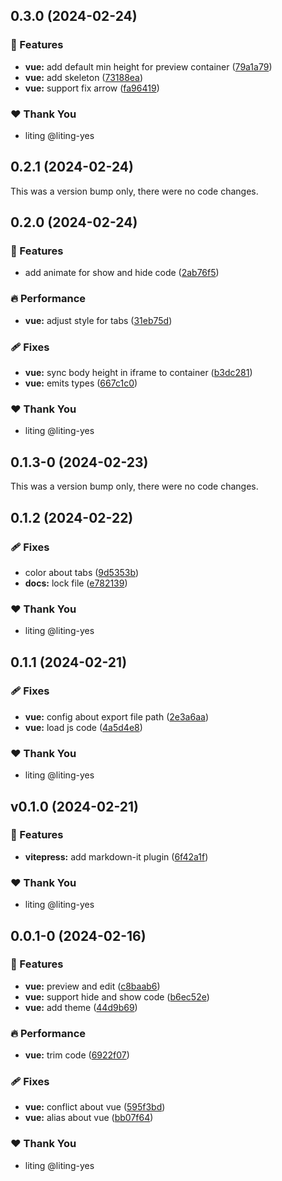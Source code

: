 ## 0.3.0 (2024-02-24)

### 🚀 Features

- **vue:** add default min height for preview container ([79a1a79](https://github.com/liting-yes/sandboxrun/commit/79a1a79))
- **vue:** add skeleton ([73188ea](https://github.com/liting-yes/sandboxrun/commit/73188ea))
- **vue:** support fix arrow ([fa96419](https://github.com/liting-yes/sandboxrun/commit/fa96419))

### ❤️ Thank You

- liting @liting-yes

## 0.2.1 (2024-02-24)

This was a version bump only, there were no code changes.

## 0.2.0 (2024-02-24)

### 🚀 Features

- add animate for show and hide code ([2ab76f5](https://github.com/liting-yes/sandboxrun/commit/2ab76f5))

### 🔥 Performance

- **vue:** adjust style for tabs ([31eb75d](https://github.com/liting-yes/sandboxrun/commit/31eb75d))

### 🩹 Fixes

- **vue:** sync body height in iframe to container ([b3dc281](https://github.com/liting-yes/sandboxrun/commit/b3dc281))
- **vue:** emits types ([667c1c0](https://github.com/liting-yes/sandboxrun/commit/667c1c0))

### ❤️ Thank You

- liting @liting-yes

## 0.1.3-0 (2024-02-23)

This was a version bump only, there were no code changes.

## 0.1.2 (2024-02-22)

### 🩹 Fixes

- color about tabs ([9d5353b](https://github.com/liting-yes/sandboxrun/commit/9d5353b))
- **docs:** lock file ([e782139](https://github.com/liting-yes/sandboxrun/commit/e782139))

### ❤️ Thank You

- liting @liting-yes

## 0.1.1 (2024-02-21)

### 🩹 Fixes

- **vue:** config about export file path ([2e3a6aa](https://github.com/liting-yes/sandboxrun/commit/2e3a6aa))
- **vue:** load js code ([4a5d4e8](https://github.com/liting-yes/sandboxrun/commit/4a5d4e8))

### ❤️ Thank You

- liting @liting-yes

## v0.1.0 (2024-02-21)

### 🚀 Features

- **vitepress:** add markdown-it plugin ([6f42a1f](https://github.com/liting-yes/sandboxrun/commit/6f42a1f))

### ❤️ Thank You

- liting @liting-yes

## 0.0.1-0 (2024-02-16)

### 🚀 Features

- **vue:** preview and edit ([c8baab6](https://github.com/liting-yes/sandboxrun/commit/c8baab6))
- **vue:** support hide and show code ([b6ec52e](https://github.com/liting-yes/sandboxrun/commit/b6ec52e))
- **vue:** add theme ([44d9b69](https://github.com/liting-yes/sandboxrun/commit/44d9b69))

### 🔥 Performance

- **vue:** trim code ([6922f07](https://github.com/liting-yes/sandboxrun/commit/6922f07))

### 🩹 Fixes

- **vue:** conflict about vue ([595f3bd](https://github.com/liting-yes/sandboxrun/commit/595f3bd))
- **vue:** alias about vue ([bb07f64](https://github.com/liting-yes/sandboxrun/commit/bb07f64))

### ❤️ Thank You

- liting @liting-yes
